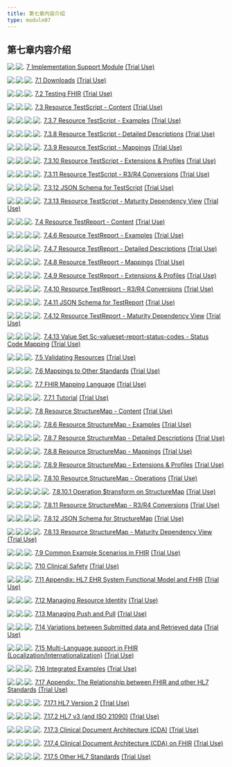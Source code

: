 ```yaml
---
title: 第七章内容介绍
type: module07
---
```


## 第七章内容介绍

![.](tbl_spacer.png)![.](icon_page.gif) [7 Implementation Support Module](implsupport-module.html "Implementation Support Module ") [(Trial Use)](versions.html#std-process)

![.](tbl_spacer.png)![.](tbl_vjoin.png)![.](icon_page.gif) [7.1 Downloads](downloads.html "Downloads ") [(Trial Use)](versions.html#std-process)

![.](tbl_spacer.png)![.](tbl_vjoin.png)![.](icon_page.gif) [7.2 Testing FHIR](testing.html "Testing FHIR ") [(Trial Use)](versions.html#std-process)

![.](tbl_spacer.png)![.](tbl_vjoin.png)![.](icon_page.gif) [7.3 Resource TestScript - Content](testscript.html "Resource TestScript - Content ") [(Trial Use)](versions.html#std-process)

![.](tbl_spacer.png)![.](tbl_vline.png)![.](tbl_vjoin.png)![.](icon_page.gif) [7.3.7 Resource TestScript - Examples](testscript-examples.html "Resource TestScript - Examples ") [(Trial Use)](versions.html#std-process)

![.](tbl_spacer.png)![.](tbl_vline.png)![.](tbl_vjoin.png)![.](icon_page.gif) [7.3.8 Resource TestScript - Detailed Descriptions](testscript-definitions.html "Resource TestScript - Detailed Descriptions ") [(Trial Use)](versions.html#std-process)

![.](tbl_spacer.png)![.](tbl_vline.png)![.](tbl_vjoin.png)![.](icon_page.gif) [7.3.9 Resource TestScript - Mappings](testscript-mappings.html "Resource TestScript - Mappings ") [(Trial Use)](versions.html#std-process)

![.](tbl_spacer.png)![.](tbl_vline.png)![.](tbl_vjoin.png)![.](icon_page.gif) [7.3.10 Resource TestScript - Extensions & Profiles](testscript-profiles.html "Resource TestScript - Extensions & Profiles ") [(Trial Use)](versions.html#std-process)

![.](tbl_spacer.png)![.](tbl_vline.png)![.](tbl_vjoin.png)![.](icon_page.gif) [7.3.11 Resource TestScript - R3/R4 Conversions](testscript-version-maps.html "Resource TestScript - R3/R4 Conversions ") [(Trial Use)](versions.html#std-process)

![.](tbl_spacer.png)![.](tbl_vline.png)![.](tbl_vjoin.png)![.](icon_page.gif) [7.3.12 JSON Schema for TestScript](testscript.schema.json.html "JSON Schema for TestScript ") [(Trial Use)](versions.html#std-process)

![.](tbl_spacer.png)![.](tbl_vline.png)![.](tbl_vjoin_end.png)![.](icon_page.gif) [7.3.13 Resource TestScript - Maturity Dependency View](testscript-dependencies.html "Resource TestScript - Maturity Dependency View ") [(Trial Use)](versions.html#std-process)

![.](tbl_spacer.png)![.](tbl_vjoin.png)![.](icon_page.gif) [7.4 Resource TestReport - Content](testreport.html "Resource TestReport - Content ") [(Trial Use)](versions.html#std-process)

![.](tbl_spacer.png)![.](tbl_vline.png)![.](tbl_vjoin.png)![.](icon_page.gif) [7.4.6 Resource TestReport - Examples](testreport-examples.html "Resource TestReport - Examples ") [(Trial Use)](versions.html#std-process)

![.](tbl_spacer.png)![.](tbl_vline.png)![.](tbl_vjoin.png)![.](icon_page.gif) [7.4.7 Resource TestReport - Detailed Descriptions](testreport-definitions.html "Resource TestReport - Detailed Descriptions ") [(Trial Use)](versions.html#std-process)

![.](tbl_spacer.png)![.](tbl_vline.png)![.](tbl_vjoin.png)![.](icon_page.gif) [7.4.8 Resource TestReport - Mappings](testreport-mappings.html "Resource TestReport - Mappings ") [(Trial Use)](versions.html#std-process)

![.](tbl_spacer.png)![.](tbl_vline.png)![.](tbl_vjoin.png)![.](icon_page.gif) [7.4.9 Resource TestReport - Extensions & Profiles](testreport-profiles.html "Resource TestReport - Extensions & Profiles ") [(Trial Use)](versions.html#std-process)

![.](tbl_spacer.png)![.](tbl_vline.png)![.](tbl_vjoin.png)![.](icon_page.gif) [7.4.10 Resource TestReport - R3/R4 Conversions](testreport-version-maps.html "Resource TestReport - R3/R4 Conversions ") [(Trial Use)](versions.html#std-process)

![.](tbl_spacer.png)![.](tbl_vline.png)![.](tbl_vjoin.png)![.](icon_page.gif) [7.4.11 JSON Schema for TestReport](testreport.schema.json.html "JSON Schema for TestReport ") [(Trial Use)](versions.html#std-process)

![.](tbl_spacer.png)![.](tbl_vline.png)![.](tbl_vjoin.png)![.](icon_page.gif) [7.4.12 Resource TestReport - Maturity Dependency View](testreport-dependencies.html "Resource TestReport - Maturity Dependency View ") [(Trial Use)](versions.html#std-process)

![.](tbl_spacer.png)![.](tbl_vline.png)![.](tbl_vjoin_end.png)![.](icon_page.gif) [7.4.13 Value Set Sc-valueset-report-status-codes - Status Code Mapping](sc-valueset-report-status-codes.html "Value Set Sc-valueset-report-status-codes - Status Code Mapping ") [(Trial Use)](versions.html#std-process)

![.](tbl_spacer.png)![.](tbl_vjoin.png)![.](icon_page.gif) [7.5 Validating Resources](validation.html "Validating Resources ") [(Trial Use)](versions.html#std-process)

![.](tbl_spacer.png)![.](tbl_vjoin.png)![.](icon_page.gif) [7.6 Mappings to Other Standards](mappings.html "Mappings to Other Standards ") [(Trial Use)](versions.html#std-process)

![.](tbl_spacer.png)![.](tbl_vjoin.png)![.](icon_page.gif) [7.7 FHIR Mapping Language](mapping-language.html "FHIR Mapping Language ") [(Trial Use)](versions.html#std-process)

![.](tbl_spacer.png)![.](tbl_vline.png)![.](tbl_vjoin_end.png)![.](icon_page.gif) [7.7.1 Tutorial](mapping-tutorial.html "FHIR Mapping Language - Tutorial ") [(Trial Use)](versions.html#std-process)

![.](tbl_spacer.png)![.](tbl_vjoin.png)![.](icon_page.gif) [7.8 Resource StructureMap - Content](structuremap.html "Resource StructureMap - Content ") [(Trial Use)](versions.html#std-process)

![.](tbl_spacer.png)![.](tbl_vline.png)![.](tbl_vjoin.png)![.](icon_page.gif) [7.8.6 Resource StructureMap - Examples](structuremap-examples.html "Resource StructureMap - Examples ") [(Trial Use)](versions.html#std-process)

![.](tbl_spacer.png)![.](tbl_vline.png)![.](tbl_vjoin.png)![.](icon_page.gif) [7.8.7 Resource StructureMap - Detailed Descriptions](structuremap-definitions.html "Resource StructureMap - Detailed Descriptions ") [(Trial Use)](versions.html#std-process)

![.](tbl_spacer.png)![.](tbl_vline.png)![.](tbl_vjoin.png)![.](icon_page.gif) [7.8.8 Resource StructureMap - Mappings](structuremap-mappings.html "Resource StructureMap - Mappings ") [(Trial Use)](versions.html#std-process)

![.](tbl_spacer.png)![.](tbl_vline.png)![.](tbl_vjoin.png)![.](icon_page.gif) [7.8.9 Resource StructureMap - Extensions & Profiles](structuremap-profiles.html "Resource StructureMap - Extensions & Profiles ") [(Trial Use)](versions.html#std-process)

![.](tbl_spacer.png)![.](tbl_vline.png)![.](tbl_vjoin.png)![.](icon_page.gif) [7.8.10 Resource StructureMap - Operations](structuremap-operations.html "Resource StructureMap - Operations ") [(Trial Use)](versions.html#std-process)

![.](tbl_spacer.png)![.](tbl_vline.png)![.](tbl_vline.png)![.](tbl_vjoin_end.png)![.](icon_page.gif) [7.8.10.1 Operation $transform on StructureMap](structuremap-operation-transform.html "Operation $transform on StructureMap ") [(Trial Use)](versions.html#std-process)

![.](tbl_spacer.png)![.](tbl_vline.png)![.](tbl_vjoin.png)![.](icon_page.gif) [7.8.11 Resource StructureMap - R3/R4 Conversions](structuremap-version-maps.html "Resource StructureMap - R3/R4 Conversions ") [(Trial Use)](versions.html#std-process)

![.](tbl_spacer.png)![.](tbl_vline.png)![.](tbl_vjoin.png)![.](icon_page.gif) [7.8.12 JSON Schema for StructureMap](structuremap.schema.json.html "JSON Schema for StructureMap ") [(Trial Use)](versions.html#std-process)

![.](tbl_spacer.png)![.](tbl_vline.png)![.](tbl_vjoin_end.png)![.](icon_page.gif) [7.8.13 Resource StructureMap - Maturity Dependency View](structuremap-dependencies.html "Resource StructureMap - Maturity Dependency View ") [(Trial Use)](versions.html#std-process)

![.](tbl_spacer.png)![.](tbl_vjoin.png)![.](icon_page.gif) [7.9 Common Example Scenarios in FHIR](usecases.html "Common Example Scenarios in FHIR ") [(Trial Use)](versions.html#std-process)

![.](tbl_spacer.png)![.](tbl_vjoin.png)![.](icon_page.gif) [7.10 Clinical Safety](safety.html "Clinical Safety ") [(Trial Use)](versions.html#std-process)

![.](tbl_spacer.png)![.](tbl_vjoin.png)![.](icon_page.gif) [7.11 Appendix: HL7 EHR System Functional Model and FHIR](ehr-fm.html "Appendix: HL7 EHR System Functional Model and FHIR ") [(Trial Use)](versions.html#std-process)

![.](tbl_spacer.png)![.](tbl_vjoin.png)![.](icon_page.gif) [7.12 Managing Resource Identity](managing.html "Managing Resource Identity ") [(Trial Use)](versions.html#std-process)

![.](tbl_spacer.png)![.](tbl_vjoin.png)![.](icon_page.gif) [7.13 Managing Push and Pull](pushpull.html "Managing Push and Pull ") [(Trial Use)](versions.html#std-process)

![.](tbl_spacer.png)![.](tbl_vjoin.png)![.](icon_page.gif) [7.14 Variations between Submitted data and Retrieved data](updates.html "Variations between Submitted data and Retrieved data ") [(Trial Use)](versions.html#std-process)

![.](tbl_spacer.png)![.](tbl_vjoin.png)![.](icon_page.gif) [7.15 Multi-Language support in FHIR (Localization/Internationalization)](languages.html "Multi-Language support in FHIR (Localization/Internationalization) ") [(Trial Use)](versions.html#std-process)

![.](tbl_spacer.png)![.](tbl_vjoin.png)![.](icon_page.gif) [7.16 Integrated Examples](integrated-examples.html "Integrated Examples ") [(Trial Use)](versions.html#std-process)

![.](tbl_spacer.png)![.](tbl_vjoin_end.png)![.](icon_page.gif) [7.17 Appendix: The Relationship between FHIR and other HL7 Standards](comparison.html "Appendix: The Relationship between FHIR and other HL7 Standards ") [(Trial Use)](versions.html#std-process)

![.](tbl_spacer.png)![.](tbl_blank.png)![.](tbl_vjoin.png)![.](icon_page.gif) [7.17.1 HL7 Version 2](comparison-v2.html "HL7 Version 2 ") [(Trial Use)](versions.html#std-process)

![.](tbl_spacer.png)![.](tbl_blank.png)![.](tbl_vjoin.png)![.](icon_page.gif) [7.17.2 HL7 v3 (and ISO 21090)](comparison-v3.html "HL7 v3 (and ISO 21090) ") [(Trial Use)](versions.html#std-process)

![.](tbl_spacer.png)![.](tbl_blank.png)![.](tbl_vjoin.png)![.](icon_page.gif) [7.17.3 Clinical Document Architecture (CDA)](comparison-cda.html "Clinical Document Architecture (CDA) ") [(Trial Use)](versions.html#std-process)

![.](tbl_spacer.png)![.](tbl_blank.png)![.](tbl_vjoin.png)![.](icon_page.gif) [7.17.4 Clinical Document Architecture (CDA) on FHIR](cda-intro.html "Clinical Document Architecture (CDA) on FHIR ") [(Trial Use)](versions.html#std-process)

![.](tbl_spacer.png)![.](tbl_blank.png)![.](tbl_vjoin_end.png)![.](icon_page.gif) [7.17.5 Other HL7 Standards](comparison-other.html "Other HL7 Standards ") [(Trial Use)](versions.html#std-process)
